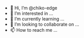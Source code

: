 - 👋 Hi, I’m @chiko-edge
- 👀 I’m interested in ...
- 🌱 I’m currently learning ...
- 💞️ I’m looking to collaborate on ...
- 📫 How to reach me ...

<!---
chiko-edge/chiko-edge is a ✨ special ✨ repository because its `README.md` (this file) appears on your GitHub profile.
You can click the Preview link to take a look at your changes.
--->
